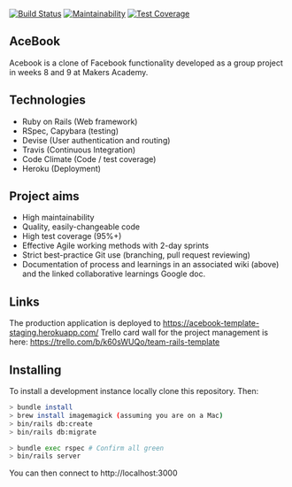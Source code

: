 [![Build Status](https://travis-ci.com/thielsen/acebook-rails-template.svg?branch=staging)](https://travis-ci.com/thielsen/acebook-rails-template) [![Maintainability](https://api.codeclimate.com/v1/badges/ba1feb2713e2722cfb3c/maintainability)](https://codeclimate.com/github/thielsen/acebook-rails-template/maintainability) [![Test Coverage](https://api.codeclimate.com/v1/badges/ba1feb2713e2722cfb3c/test_coverage)](https://codeclimate.com/github/thielsen/acebook-rails-template/test_coverage)

## AceBook

Acebook is a clone of Facebook functionality developed as a group project in weeks 8 and 9 at Makers Academy.

## Technologies

- Ruby on Rails (Web framework)
- RSpec, Capybara (testing)
- Devise (User authentication and routing)
- Travis (Continuous Integration)
- Code Climate (Code / test coverage)
- Heroku (Deployment)

## Project aims

- High maintainability
- Quality, easily-changeable code
- High test coverage (95%+)
- Effective Agile working methods with 2-day sprints
- Strict best-practice Git use (branching, pull request reviewing)
- Documentation of process and learnings in an associated wiki (above) and the linked collaborative learnings Google doc.

## Links

The production application is deployed to https://acebook-template-staging.herokuapp.com/
Trello card wall for the project management is here: https://trello.com/b/k60sWUQo/team-rails-template

## Installing

To install a development instance locally clone this repository. Then:

```bash
> bundle install
> brew install imagemagick (assuming you are on a Mac)
> bin/rails db:create
> bin/rails db:migrate

> bundle exec rspec # Confirm all green
> bin/rails server
```
You can then connect to http://localhost:3000
